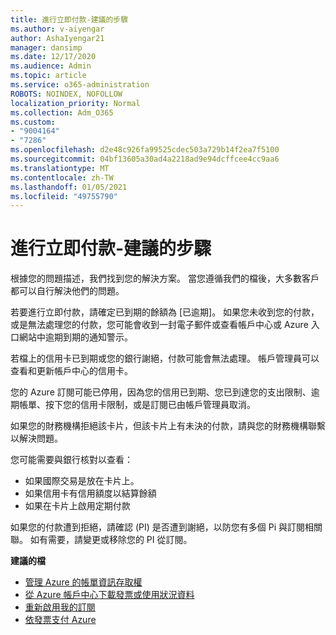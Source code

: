```yaml
---
title: 進行立即付款-建議的步驟
ms.author: v-aiyengar
author: AshaIyengar21
manager: dansimp
ms.date: 12/17/2020
ms.audience: Admin
ms.topic: article
ms.service: o365-administration
ROBOTS: NOINDEX, NOFOLLOW
localization_priority: Normal
ms.collection: Adm_O365
ms.custom:
- "9004164"
- "7286"
ms.openlocfilehash: d2e48c926fa99525cdec503a729b14f2ea7f5100
ms.sourcegitcommit: 04bf13605a30ad4a2218ad9e94dcffcee4cc9aa6
ms.translationtype: MT
ms.contentlocale: zh-TW
ms.lasthandoff: 01/05/2021
ms.locfileid: "49755790"
---
```

# <a name="make-immediate-payment---recommended-steps"></a>進行立即付款-建議的步驟

根據您的問題描述，我們找到您的解決方案。 當您遵循我們的檔後，大多數客戶都可以自行解決他們的問題。

若要進行立即付款，請確定已到期的餘額為 [已逾期]。 如果您未收到您的付款，或是無法處理您的付款，您可能會收到一封電子郵件或查看帳戶中心或 Azure 入口網站中逾期到期的通知警示。 

若檔上的信用卡已到期或您的銀行謝絕，付款可能會無法處理。 帳戶管理員可以查看和更新帳戶中心的信用卡。 

您的 Azure 訂閱可能已停用，因為您的信用已到期、您已到達您的支出限制、逾期帳單、按下您的信用卡限制，或是訂閱已由帳戶管理員取消。  

如果您的財務機構拒絕該卡片，但該卡片上有未決的付款，請與您的財務機構聯繫以解決問題。  

您可能需要與銀行核對以查看：

- 如果國際交易是放在卡片上。 
- 如果信用卡有信用額度以結算餘額 
- 如果在卡片上啟用定期付款 

如果您的付款遭到拒絕，請確認 (PI) 是否遭到謝絕，以防您有多個 Pi 與訂閱相關聯。 如有需要，請變更或移除您的 PI 從訂閱。 

**建議的檔** 

- [管理 Azure 的帳單資訊存取權](https://docs.microsoft.com/azure/billing/billing-manage-access?WT.mc_id=Portal-Microsoft_Azure_Support)
- [從 Azure 帳戶中心下載發票或使用狀況資料](https://docs.microsoft.com/azure/billing/billing-download-azure-invoice-daily-usage-date?WT.mc_id=Portal-Microsoft_Azure_Support)
- [重新啟用我的訂閱](https://docs.microsoft.com/azure/billing/billing-subscription-become-disable?WT.mc_id=Portal-Microsoft_Azure_Support)
- [依發票支付 Azure](https://docs.microsoft.com/azure/cost-management-billing/manage/pay-by-invoice) 